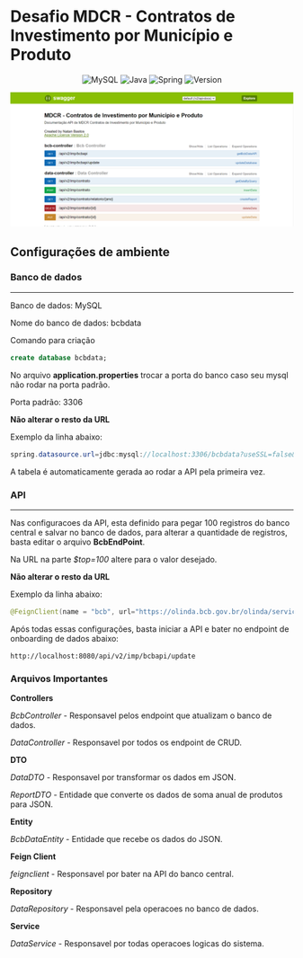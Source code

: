 # Desafio MDCR - Contratos de Investimento por Município e Produto
<div align="center">

![MySQL](https://img.shields.io/badge/MySQL-005C84?style=for-the-badge&logo=mysql&logoColor=white) ![Java](https://img.shields.io/badge/Java-ED8B00?style=for-the-badge&logo=java&logoColor=white) ![Spring](https://img.shields.io/badge/Spring-6DB33F?style=for-the-badge&logo=spring&logoColor=white) ![Version](https://img.shields.io/badge/VERSION-V.2.0-green?style=for-the-badge)

</div>

![img](swagger.png)

## Configurações de ambiente

### Banco de dados
---
Banco de dados: MySQL

Nome do banco de dados: bcbdata

Comando para criação
```sql
create database bcbdata;
```
No arquivo **application.properties** trocar a porta do banco caso seu mysql não rodar na porta padrão.

Porta padrão: 3306

**Não alterar o resto da URL**

Exemplo da linha abaixo:

```java
spring.datasource.url=jdbc:mysql://localhost:3306/bcbdata?useSSL=false&allowPublicKeyRetrieval=true&useTimezone=true&serverTimezone=GMT
```

A tabela é automaticamente gerada ao rodar a API pela primeira vez.

### API
---
Nas configuracoes da API, esta definido para pegar 100 registros do banco central e salvar no banco de dados, para alterar a quantidade de registros, basta editar o arquivo **BcbEndPoint**.

Na URL na parte *$top=100* altere para o valor desejado.

**Não alterar o resto da URL**

Exemplo da linha abaixo:

```java
@FeignClient(name = "bcb", url="https://olinda.bcb.gov.br/olinda/servico/SICOR/versao/v2/odata/InvestMunicipioProduto?$top=100&$format=json")
```

Após todas essas configurações, basta iniciar a API e bater no endpoint de
onboarding de dados abaixo:

```url
http://localhost:8080/api/v2/imp/bcbapi/update
```

### Arquivos Importantes

**Controllers**

*BcbController* - Responsavel pelos endpoint que atualizam o banco de dados.

*DataController* - Responsavel por todos os endpoint de CRUD.

**DTO**

*DataDTO* - Responsavel por transformar os dados em JSON.

*ReportDTO* - Entidade que converte os dados de soma anual de produtos para JSON.

**Entity**

*BcbDataEntity* - Entidade que recebe os dados do JSON.

**Feign Client**

*feignclient* - Responsavel por bater na API do banco central.

**Repository**

*DataRepository* - Responsavel pela operacoes no banco de dados.

**Service**

*DataService* - Responsavel por todas operacoes logicas do sistema.